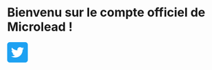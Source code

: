 # Bienvenu sur le compte officiel de Microlead !

[<img src="https://github.com/Microleadoff/Microleadoff/blob/main/assets/twitter.png">](https://twitter.com/Microlead_off)
